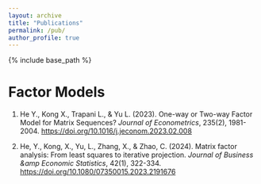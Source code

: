 ```yaml
---
layout: archive
title: "Publications"
permalink: /pub/
author_profile: true
---
```


{% include base_path %}

Factor Models
======
1.	He Y., Kong X., Trapani L., & Yu L. (2023). One-way or Two-way Factor Model for Matrix Sequences? *Journal of Econometrics*, 235(2), 1981-2004. <https://doi.org/10.1016/j.jeconom.2023.02.008>

1. 	He, Y., Kong, X., Yu, L., Zhang, X., & Zhao, C. (2024). Matrix factor analysis: From least squares to iterative projection. *Journal of Business &amp Economic Statistics*, 42(1), 322-334.
<https://doi.org/10.1080/07350015.2023.2191676>
